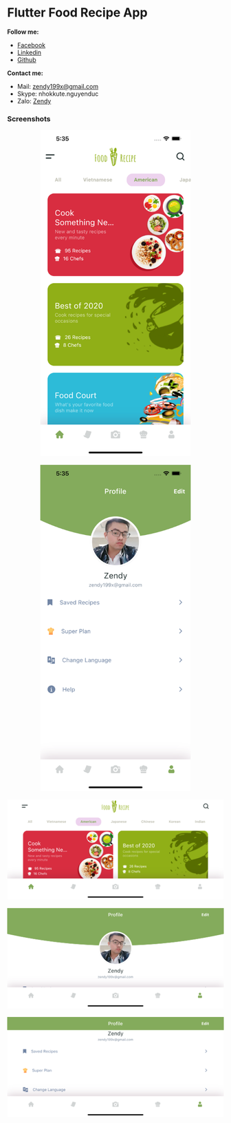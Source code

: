 # Flutter Food Recipe App

**Follow me:**
- [Facebook](https://www.facebook.com/zendy199x/)
- [Linkedin](https://www.linkedin.com/in/zendy199x/)
- [Github](https://www.github.com/zendy199x/)

**Contact me:**
- Mail: <a href="mailto:zendy199x@gmail.com">zendy199x@gmail.com</a>
- Skype: nhokkute.nguyenduc
- Zalo: [Zendy](https://zalo.me/nguyenduc94/)
### Screenshots

<p align="center">
  <img src="/screenshots/screenshot_1.png" width="350">
  <br/>
  <br/>
  <img src="/screenshots/screenshot_2.png" width="350">
  <br/>
  <br/>
  <img src="/screenshots/screenshot_3.png" width="700">
  <br/>
  <br/>
  <img src="/screenshots/screenshot_4.png" width="700">
  <br/>
  <br/>
  <img src="/screenshots/screenshot_5.png" width="700">
</p>